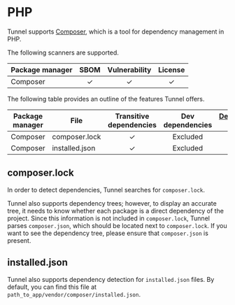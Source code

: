# PHP

Tunnel supports [Composer][composer], which is a tool for dependency management in PHP.

The following scanners are supported.

| Package manager | SBOM | Vulnerability | License |
| --------------- | :--: | :-----------: | :-----: |
| Composer        |  ✓   |       ✓       |    ✓    |

The following table provides an outline of the features Tunnel offers.

| Package manager | File           | Transitive dependencies | Dev dependencies | [Dependency graph][dependency-graph] | Position |
| --------------- | -------------- | :---------------------: | :--------------: | :----------------------------------: | :------: |
| Composer        | composer.lock  |            ✓            |     Excluded     |                  ✓                   |    ✓     |
| Composer        | installed.json |            ✓            |     Excluded     |                  -                   |    ✓     |

## composer.lock

In order to detect dependencies, Tunnel searches for `composer.lock`.

Tunnel also supports dependency trees; however, to display an accurate tree, it needs to know whether each package is a direct dependency of the project.
Since this information is not included in `composer.lock`, Tunnel parses `composer.json`, which should be located next to `composer.lock`.
If you want to see the dependency tree, please ensure that `composer.json` is present.

## installed.json

Tunnel also supports dependency detection for `installed.json` files. By default, you can find this file at `path_to_app/vendor/composer/installed.json`.

[composer]: https://getcomposer.org/
[dependency-graph]: ../../configuration/reporting.md#show-origins-of-vulnerable-dependencies
